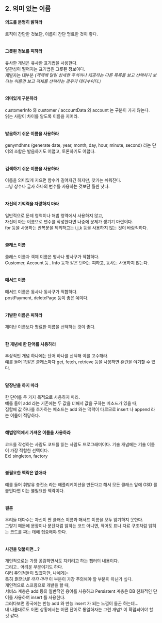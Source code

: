 ## 2. 의미 있는 이름

#### 의도를 분명히 밝혀라
로직이 간단한 것보단, 이름이 간단 명료한 것이 좋다.
<br/><br/>
#### 그릇된 정보를 피하라
유사한 개념은 유사한 표기법을 사용한다.<br/> 
일관성이 떨어지는 표기법은 그릇된 정보이다.<br/> 
개발자는 대부분 
*(객체에 달린 상세한 주석이나 제공하는 다른 목록을 보고 선택하기 보다는 이름만 보고 객체를 선택하는 경우가 대다수이다.)*
<br/><br/>
#### 의미있게 구분하라  
customerInfo 와 customer / accountData 와 account 는 구분이 가지 않는다.<br/>
읽는 사람이 차이를 알도록 이름을 지어라.
<br/><br/>
#### 발음하기 쉬운 이름을 사용하라
genymdhms (generate date, year, month, day, hour, minute, second) 라는 단어의 조합은 발음하기도 어렵고, 토론하기도 어렵다.
<br/><br/>
#### 검색하기 쉬운 이름을 사용하라
 이름을 의미있게 지으면 함수가 길어지긴 하지만, 찾기는 쉬워진다.<br/>
 그냥 상수나 글자 하나의 변수를 사용하는 것보단 훨씬 낫다.
<br/><br/>
#### 자신의 기억력을 자랑하지 마라
일반적으로 문제 영역이나 해법 영역에서 사용하지 않고, <br/>
자신이 아는 이름으로 변수를 작성한다면 나중에 문제가 생기기 마련이다.<br/>
for 등을 사용하는 반복문을 제외하고는 i,j,k 등을 사용하지 않는 것이 바람직하다. 
<br/><br/>
#### 클래스 이름
클래스 이름과 객체 이름은 명사나 명사구가 적합하다. <br/>
Customer, Account 등.. Info 등과 같은 단어는 피하고, 동사는 사용하지 않는다.
<br/><br/>
#### 매서드 이름
매서드 이름은 동사나 동사구가 적합하다. <br/>
postPayment, deletePage 등이 좋은 예이다.
<br/><br/>
#### 기발한 이름은 피하라
재미난 이름보다 명료한 이름을 선택하는 것이 좋다.
<br/><br/>
#### 한 개념에 한 단어를 사용하라
추상적인 개념 하나에는 단어 하나를 선택해 이를 고수해라. <br/>
예를 들어 똑같은 클래스마다 get, fetch, retrieve 등을 사용하면 혼란을 야기할 수 있다. 
<br/><br/>
#### 말장난을 하지 마라
한 단어를 두 가지 목적으로 사용하지 마라. <br/>
예를 들어 add 라는 기존에는 두 값을 더해서 값을 구하는 메소드가 있을 때, <br/>
집합에 값 하나를 추가하는 메소드는 add 와는 맥락이 다르므로 insert 나 append 라는 이름이 적당하다.
<br/><br/>
#### 해법영역에서 가져온 이름을 사용하라
코드를 작성하는 사람도 코드를 읽는 사람도 프로그래머이다. 기술 개념에는 기술 이름이 가장 적합한 선택이다. <br/>
Ex) singleton, factory
<br/><br/>
#### 불필요한 맥락은 없애라
예를 들어 휘발유 충전소 라는 애플리케이션을 만든다고 해서 모든 클래스 앞에 GSD 를 붙인다면 이는 불필요한 맥락이다. 
<br/><br/>
#### 결론
우리들 대다수는 자신이 짠 클래스 이름과 매서드 이름을 모두 암기하지 못한다. <br/>
그렇기 때문에 문장이나 문단처럼 읽히는 코드 아니면, 적어도 표나 자료 구조처럼 읽히는 코드를 짜는 데에 집중해야 한다.
<br/><br/>
#### 사견을 덧붙이면...?
개인적으로는 가장 공감하면서도 지키려고 하는 챕터의 내용이다. <br/>
그리고.. 어려운 부분이기도 하다. <br/>
여러 주의점들이 있겠지만, 나에게는 <br/> 
특히 *말장난을 하지 마라* 이 부분이 가장 주의해야 할 부분이 아닌가 싶다. <br/>
개인적으로 스프링으로 개발을 할 때, <br/>
서비스 계층은 add 등의 일반적인 용어를 사용하고 Persistent 계층은 DB 친화적인 단어를 사용하여 insert 를 사용한다. <br/>
그러다보면 종국에는 만능 add 와 만능 insert 가 되는 느낌이 들곤 하는데... <br/>
내 나름대로도 어떤 상황에서는 어떤 단어로 통일하자는 그런 개념? 이 확립되어야 할 것 같다.
